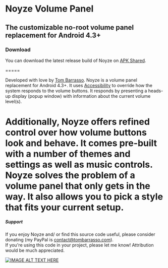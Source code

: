 # Noyze Volume Panel
## The customizable no-root volume panel replacement for Android 4.3+
### Download

You can download the latest release build of Noyze on [APK Shared](http://apkshared.net/4gf).

=====

Developed with love by [Tom Barrasso](http://barrasso.me). Noyze is a volume panel replacement for
Android 4.3+. It uses [Accessibility](https://developer.android.com/design/patterns/accessibility.html)
to override how the system responds to the volume buttons. It responds by presenting a
heads-up display (popup window) with information about the current volume level(s).  

Additionally, Noyze offers refined control over how volume buttons look and behave. It comes pre-built
with a number of themes and settings as well as music controls. Noyze solves the problem of a volume
panel that only gets in the way. It also allows you to pick a style that fits your current setup.
=====

##### Support

If you enjoy Noyze and/ or find this source code useful, please consider donating (my PayPal is contact@tombarrasso.com).  
If you're using this code in your project, please let me know! Attribution would be much appreciated.

[![IMAGE ALT TEXT HERE](http://img.youtube.com/vi/B_eZyYcv6Cs/0.jpg)](http://www.youtube.com/watch?v=B_eZyYcv6Cs)